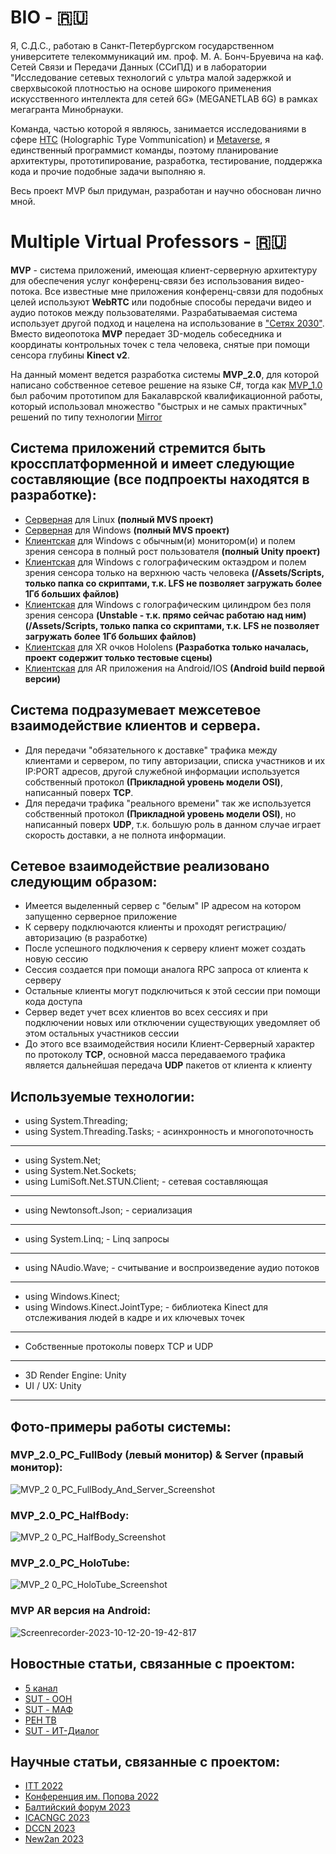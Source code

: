 
# BIO - :ru:

Я, С.Д.С., работаю в Санкт-Петербургском государственном университете телекоммуникаций им. проф. М. А. Бонч-Бруевича на каф. Сетей Связи и Передачи Данных (ССиПД) и в лаборатории "Исследование сетевых технологий с ультра малой задержкой и сверхвысокой плотностью на основе широкого применения искусственного интеллекта для сетей 6G» (MEGANETLAB 6G) в рамках мегагранта Минобрнауки.

Команда, частью которой я являюсь, занимается исследованиями в сфере [HTC](https://www.researchgate.net/publication/366122391_Challenges_in_Implementing_Low-Latency_Holographic-Type_Communication_Systems) (Holographic Type Vommunication) и [Metaverse](https://www.itu.int/en/ITU-T/focusgroups/mv/Pages/default.aspx), я единственный программист команды, поэтому планирование архитектуры, прототипирование, разработка, тестирование, поддержка кода и прочие подобные задачи выполняю я.

Весь проект MVP был придуман, разработан и научно обоснован лично мной. 

# Multiple Virtual Professors - :ru:

**MVP** - система приложений, имеющая клиент-серверную архитектуру для обеспечения услуг конференц-связи без использования видео-потока.
Все известные мне приложения конференц-связи для подобных целей используют **WebRTC** или подобные способы передачи видео и аудио потоков между пользователями. Разрабатываемая система использует другой подход и нацелена на использование в ["Сетях 2030"](https://www.itu.int/dms_pubrec/itu-r/rec/m/R-REC-M.2160-0-202311-I%21%21PDF-E.pdf). Вместо видеопотока **MVP** передает 3D-модель собеседника и координаты контрольных точек с тела человека, снятые при помощи сенсора глубины **Kinect v2**.

На данный момент ведется разработка системы **MVP_2.0**, для которой написано собственное сетевое решение на языке C#, тогда как [MVP_1.0](https://github.com/Barlogov/MVP) был рабочим прототипом для Бакалаврской квалификационной работы, который использовал множество "быстрых и не самых практичных" решений по типу технологии [Mirror](https://mirror-networking.com/) 

## Система приложений стремится быть кроссплатформенной и имеет следующие составляющие (все подпроекты находятся в разработке):
- [Серверная](https://github.com/Barlogov/MVP_2_0_Server) для Linux __(полный MVS проект)__
- [Серверная](https://github.com/Barlogov/MVP_2_0_Server) для Windows __(полный MVS проект)__
- [Клиентская](https://github.com/Barlogov/MVP_2.0_PC_FullBody) для Windows с обычным(и) монитором(и) и полем зрения сенсора в полный рост пользователя __(полный Unity проект)__
- [Клиентская](https://github.com/Barlogov/MVP_2.0_PC_HalfBody) для Windows с голографическим октаэдром и полем зрения сенсора только на верхнюю часть человека __(/Assets/Scripts, только папка со скриптами, т.к. LFS не позволяет загружать более 1Гб больших файлов)__
- [Клиентская](https://github.com/Barlogov/MVP_2.0_PC_HoloTube) для Windows с голографическим цилиндром без поля зрения сенсора __(Unstable - т.к. прямо сейчас работаю над ним)(/Assets/Scripts, только папка со скриптами, т.к. LFS не позволяет загружать более 1Гб больших файлов)__
- [Клиентская](https://github.com/Barlogov/MVP_2.0_Hololens) для XR очков Hololens __(Разработка только началась, проект содержит только тестовые сцены)__
- [Клиентская](https://github.com/Barlogov/MVP) для AR приложения на Android/IOS __(Android build первой версии)__

## Система подразумевает межсетевое взаимодействие клиентов и сервера. 
- Для передачи "обязательного к доставке" трафика между клиентами и сервером, по типу авторизации, списка участников и их IP:PORT адресов, другой служебной информации используется собственный протокол **(Прикладной уровень модели OSI)**, написанный поверх **TCP**.
- Для передачи трафика "реального времени" так же используется собственный протокол **(Прикладной уровень модели OSI)**, но написанный поверх **UDP**, т.к. большую роль в данном случае играет скорость доставки, а не полнота информации.

## Сетевое взаимодействие реализовано следующим образом: 
- Имеется выделенный сервер c "белым" IP адресом на котором запущенно серверное приложение
- К серверу подключаются клиенты и проходят регистрацию/авторизацию (в разработке)
- После успешного подключения к серверу клиент может создать новую сессию 
- Сессия создается при помощи аналога RPC запроса от клиента к серверу
- Остальные клиенты могут подключиться к этой сессии при помощи кода доступа
- Сервер ведет учет всех клиентов во всех сессиях и при подключении новых или отключении существующих уведомляет об этом остальных участников сессии
- До этого все взаимодействия носили Клиент-Серверный характер по протоколу **TCP**, основной масса передаваемого трафика является дальнейшая передача **UDP** пакетов от клиента к клиенту

## Используемые технологии:
- using System.Threading;
- using System.Threading.Tasks; - асинхронность и многопоточность
____
- using System.Net;
- using System.Net.Sockets;
- using LumiSoft.Net.STUN.Client; - сетевая составляющая
____
- using Newtonsoft.Json; - сериализация
____
- using System.Linq; - Linq запросы
____
- using NAudio.Wave; - считывание и воспроизведение аудио потоков
____
- using Windows.Kinect;
- using Windows.Kinect.JointType; - библиотека Kinect для отслеживания людей в кадре и их ключевых точек
____
- Собственные протоколы поверх TCP и UDP
____
- 3D Render Engine: Unity
- UI / UX: Unity
____

## Фото-примеры работы системы:

### MVP_2.0_PC_FullBody (левый монитор) & Server (правый монитор):
![MVP_2 0_PC_FullBody_And_Server_Screenshot](https://github.com/user-attachments/assets/744feb69-cdf9-46de-baeb-8ef601514978)

### MVP_2.0_PC_HalfBody:
![MVP_2 0_PC_HalfBody_Screenshot](https://github.com/user-attachments/assets/9c19e1b1-0714-4a8a-80a6-ad0af08a5283)

### MVP_2.0_PC_HoloTube:
![MVP_2 0_PC_HoloTube_Screenshot](https://github.com/user-attachments/assets/09552bf8-b284-4959-b79a-bdb4c1ff6d94)

### MVP AR версия на Android:
![Screenrecorder-2023-10-12-20-19-42-817](https://github.com/user-attachments/assets/c8f3e704-9f2d-4f66-8229-3dbf2f3f868a)

## Новостные статьи, связанные с проектом:

- [5 канал](https://www.5-tv.ru/news/484939/rossijskie-ucenye-predstavili-proekt-sobstvennoj-metavselennoj-nakonkurse-oon/?utm_source=yxnews&utm_medium=desktop&utm_referrer=https%3A%2F%2Fdzen.ru%2Fnews%2Fsearch%3Ftext%3D)
- [SUT - ООН](https://www.sut.ru/bonchnews/science/14-05-2024-uchenie-spbgut-pobedili-v-konkurse-oon-s-proektom-golograficheskoy-vselennoy)
- [SUT - МАФ](https://www.sut.ru/bonchnews/public-life/07-03-2024-svyaz-na-severnom-poluse-i-robot-avatar-dlya-arktiki:-spbgut-na-molodezhnom-arkticheskom-forume)
- [РЕН ТВ](https://amp.ren.tv/news/v-rossii/1197085-vserossiiskii-molodezhnyi-arkticheskii-forum-startoval-v-kronshtadte)
- [SUT - ИТ-Диалог](https://www.sut.ru/bonchnews/industry/14-11-2023-spbgut-predstavil-peredovie-resheniya-i-ekspertizu-na-forume-it-dialog)

## Научные статьи, связанные с проектом:
- [ITT 2022](https://elibrary.ru/item.asp?id=50092898)
- [Конференция им. Попова 2022](https://elibrary.ru/item.asp?id=53913795)
- [Балтийский форум 2023](https://www.elibrary.ru/item.asp?id=64227900)
- [ICACNGC 2023](https://www.sut.ru/new_site/images/blocks/1696858755.pdf)
- [DCCN 2023](https://link.springer.com/chapter/10.1007/978-3-031-50482-2_3)
- [New2an 2023](https://new2an.info/NEW2AN-Final-2023.pdf)
